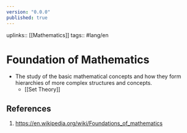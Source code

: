 ```yaml
---
version: "0.0.0"
published: true
---
```

uplinks:: [[Mathematics]]
tags:: #lang/en
# Foundation of Mathematics
- The study of the basic mathematical concepts and how they form hierarchies of more complex structures and concepts.
	- [[Set Theory]]
## References
1. https://en.wikipedia.org/wiki/Foundations_of_mathematics
